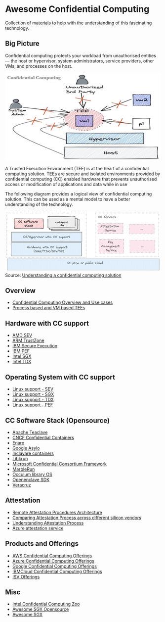 # Awesome Confidential Computing

Collection of materials to help with the understanding of this fascinating technology.

## Big Picture

Confidential computing protects your workload from unauthorised entities — the host or hypervisor, system administrators, service providers, other VMs, and processes on the host.

![](./images/cc.png)

A Trusted Execution Environment (TEE) is at the heart of a confidential computing solution. TEEs are secure and isolated environments provided by confidential computing (CC) enabled hardware that prevents unauthorised access or modification of applications and data while in use

The following diagram provides a logical view of confidential computing solution. This can be used as a mental model to have a better understanding of the technology.

![](./images/cc-solution.png)
Source: [Understanding a confidential computing solution](https://bit.ly/cc-solution)

## Overview
* [Confidential Computing Overview and Use cases](https://confidentialcomputing.io/wp-content/uploads/sites/85/2021/03/confidentialcomputing_outreach_whitepaper-8-5x11-1.pdf)
* [Process based and VM based TEEs](https://next.redhat.com/2019/12/02/current-trusted-execution-environment-landscape/)

## Hardware with CC support

* [AMD SEV](https://developer.amd.com/sev/)
* [ARM TrustZone](https://www.arm.com/technologies/trustzone-for-cortex-a)
* [IBM Secure Execution](https://www.ibm.com/docs/en/linux-on-systems?topic=linux-components)
* [IBM PEF](https://developer.ibm.com/articles/l-support-protected-computing/)
* [Intel SGX](https://www.intel.in/content/www/in/en/architecture-and-technology/software-guard-extensions.html)
* [Intel TDX](https://www.intel.com/content/www/us/en/developer/articles/technical/intel-trust-domain-extensions.html)

## Operating System with CC support

* [Linux support - SEV](https://dri.freedesktop.org/docs/drm/virt/kvm/x86/amd-memory-encryption.html)
* [Linux support - SGX](https://dri.freedesktop.org/docs/drm/x86/sgx.html?highlight=sgx)
* [Linux support - TDX](https://dri.freedesktop.org/docs/drm/x86/tdx.html?highlight=tdx)
* [Linux support - PEF](https://dri.freedesktop.org/docs/drm/powerpc/ultravisor.html?highlight=ibm%20secure%20execution)


## CC Software Stack (Opensource)

* [Apache Teaclave](https://github.com/apache/incubator-teaclave)
* [CNCF Confidential Containers](https://github.com/confidential-containers)
* [Enarx](https://github.com/enarx/enarx)
* [Google Asylo](https://github.com/google/asylo)
* [Inclavare containers](https://github.com/inclavare-containers/inclavare-containers)
* [Libkrun](https://github.com/containers/libkrun#linux-sev-variant)
* [Microsoft Confidential Consortium Framework](https://github.com/microsoft/CCF)
* [MarbleRun](https://github.com/edgelesssys/marblerun)
* [Occulum library OS](https://github.com/occlum/occlum)
* [Openenclave SDK](https://github.com/openenclave/openenclave)
* [Veracruz](https://github.com/veracruz-project/veracruz)


## Attestation

* [Remote Attestation Procedures Architecture](https://ietf-rats-wg.github.io/architecture/draft-ietf-rats-architecture.html)
* [Comparing Attestation Process across different silicon vendors](https://systex22.github.io/papers/systex22-final79.pdf)
* [Understanding Attestation Process](https://pradiptabanerjee.medium.com/understanding-attestation-process-in-a-confidential-computing-solution-ef8f876f34eb)
* [Azure attestation service](https://docs.microsoft.com/en-us/azure/attestation/overview)

## Products and Offerings

* [AWS Confidential Computing Offerings](https://docs.aws.amazon.com/enclaves/latest/user/nitro-enclave.html)
* [Azure Confidential Computing Offerings](https://azure.microsoft.com/en-us/solutions/confidential-compute/#products)
* [Google Confidential Computing Offerings](https://cloud.google.com/confidential-computing)
* [IBMCloud Confidential Computing Offerings](https://www.ibm.com/cloud/confidential-computing)
* [ISV Offerings](https://www.ventureradar.com/keyword/Confidential%20Computing)

## Misc

* [Intel Confidential Computing Zoo](https://github.com/intel/confidential-computing-zoo)
* [Awesome SGX Opensource](https://github.com/Maxul/Awesome-SGX-Open-Source)
* [Awesome SGX](https://github.com/Liaojinghui/awesome-sgx)
